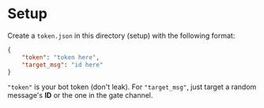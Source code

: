 # Setup

Create a `token.json` in this directory (setup) with the following format:

```json
{
    "token": "token here",
    "target_msg": "id here"
}
```

`"token"` is your bot token (don't leak). For `"target_msg"`, just target a random message's **ID** or the one in the gate channel.
